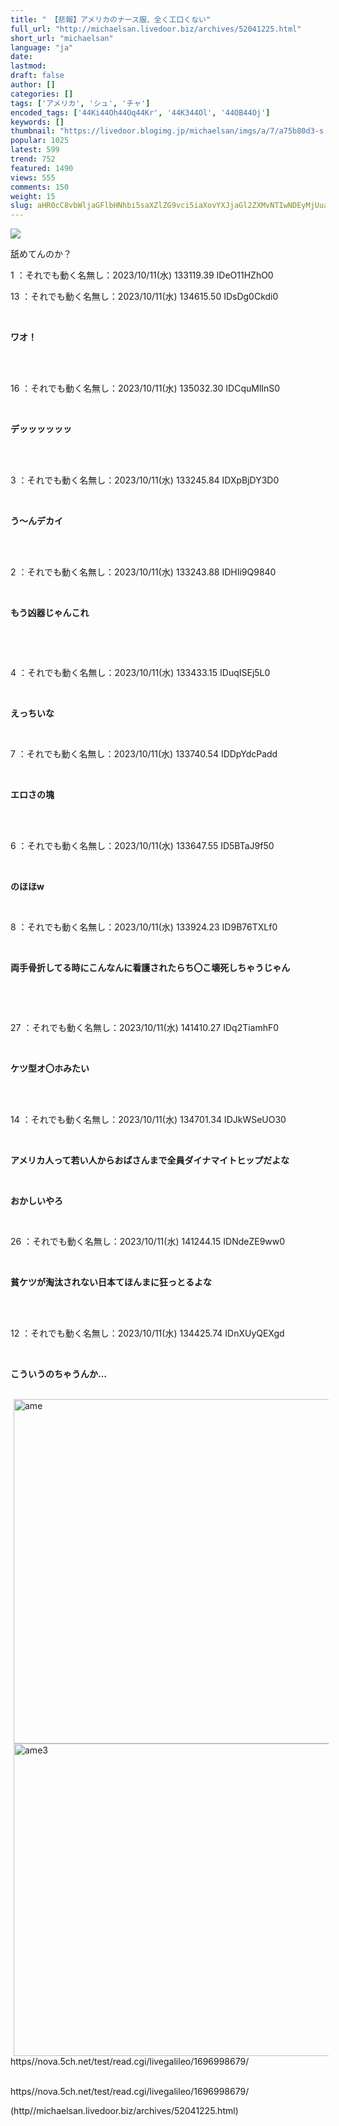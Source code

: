 ```yaml
---
title: " 【悲報】アメリカのナース服、全く工口くない"
full_url: "http://michaelsan.livedoor.biz/archives/52041225.html"
short_url: "michaelsan"
language: "ja"
date: 
lastmod: 
draft: false
author: []
categories: []
tags: ['アメリカ', 'シュ', 'チャ']
encoded_tags: ['44Ki44Oh44Oq44Kr', '44K344Ol', '44OB44Oj']
keywords: []
thumbnail: "https://livedoor.blogimg.jp/michaelsan/imgs/a/7/a75b80d3-s.jpg"
popular: 1025
latest: 599
trend: 752
featured: 1490
views: 555
comments: 150
weight: 15
slug: aHR0cC8vbWljaGFlbHNhbi5saXZlZG9vci5iaXovYXJjaGl2ZXMvNTIwNDEyMjUuaHRtbA==
---
```


![](https://livedoor.blogimg.jp/michaelsan/imgs/a/7/a75b80d3-s.jpg)

<div><p>舐めてんのか？</p><p>1 ：それでも動く名無し：2023/10/11(水) 133119.39 IDeO11HZhO0</p><p>13 ：それでも動く名無し：2023/10/11(水) 134615.50 IDsDg0Ckdi0</p><br><b><p>ワオ！ </p><br></b><br><p>16 ：それでも動く名無し：2023/10/11(水) 135032.30 IDCquMlInS0</p><br><b><p>デッッッッッッ</p></b><br> <br><p>3 ：それでも動く名無し：2023/10/11(水) 133245.84 IDXpBjDY3D0</p><br><b><p>う〜んデカイ </p><br></b><br><p>2 ：それでも動く名無し：2023/10/11(水) 133243.88 IDHIi9Q9840</p><br><p><b><p>もう凶器じゃんこれ </p></b><br></p><br><p>4 ：それでも動く名無し：2023/10/11(水) 133433.15 IDuqISEj5L0</p><br><b><p>えっちいな </p></b><br><p>7 ：それでも動く名無し：2023/10/11(水) 133740.54 IDDpYdcPadd</p><br><b><p>エロさの塊 </p><br></b><br><p>6 ：それでも動く名無し：2023/10/11(水) 133647.55 ID5BTaJ9f50</p><br><b><p>のほほw </p></b><br><p>8 ：それでも動く名無し：2023/10/11(水) 133924.23 ID9B76TXLf0</p><br><b><p>両手骨折してる時にこんなんに看護されたらち〇こ壊死しちゃうじゃん <br></p><p><br></p></b><br><p>27 ：それでも動く名無し：2023/10/11(水) 141410.27 IDq2TiamhF0</p><br><b><p>ケツ型オ〇ホみたい <br></p><br></b><br><p>14 ：それでも動く名無し：2023/10/11(水) 134701.34 IDJkWSeUO30</p><br><p><b><p>アメリカ人って若い人からおばさんまで全員ダイナマイトヒップだよな</p></b></p><p><b><p><br></p></b></p><b><p>おかしいやろ </p></b><br><p>26 ：それでも動く名無し：2023/10/11(水) 141244.15 IDNdeZE9ww0</p><br><b><p>貧ケツが淘汰されない日本てほんまに狂っとるよな <br></p><br></b><br><p>12 ：それでも動く名無し：2023/10/11(水) 134425.74 IDnXUyQEXgd</p><br><b><p>こういうのちゃうんか…</p></b><br><img class='pict' hspace='5' alt='ame' border='0' height='551' width='556' src='https//livedoor.blogimg.jp/michaelsan/imgs/a/6/a637a61a.jpg'><br><img class='pict' hspace='5' alt='ame3' border='0' height='500' width='600' src='https//livedoor.blogimg.jp/michaelsan/imgs/a/e/ae4d4e41.jpg'><br>https//nova.5ch.net/test/read.cgi/livegalileo/1696998679/<br><br clear='all'> <p id='a6850dc6aefc0d5bbff2bea180d92d89'> </p> <p id='a6850dc6aefc0d5bbff2bea180d92d89'> </p> <p class='alistcloud-container-6795'></p> <p>https//nova.5ch.net/test/read.cgi/livegalileo/1696998679/</p></div>

(http//michaelsan.livedoor.biz/archives/52041225.html)

